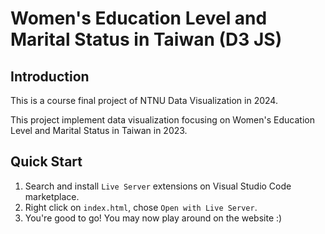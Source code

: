 # Women's Education Level and Marital Status in Taiwan (D3 JS)

## Introduction

This is a course final project of NTNU Data Visualization in 2024.

This project implement data visualization focusing on Women's Education Level and Marital Status in Taiwan in 2023.

## Quick Start

1. Search and install `Live Server` extensions on Visual Studio Code marketplace.
2. Right click on `index.html`, chose `Open with Live Server`.
3. You're good to go! You may now play around on the website :)
